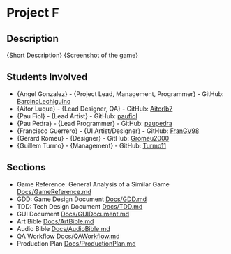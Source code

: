 # Project F
## Description
{Short Description}
{Screenshot of the game}

## Students Involved
 - {Angel Gonzalez} - {Project Lead, Management, Programmer} - GitHub: [BarcinoLechiguino](https://github.com/BarcinoLechiguino)
 - {Aitor Luque} - {Lead Designer, QA} - GitHub: [Aitorlb7](https://github.com/Aitorlb7)
 - {Pau Fiol} - {Lead Artist} - GitHub: [paufiol](https://github.com/paufiol)
 - {Pau Pedra} - {Lead Programmer} - GitHub: [paupedra](https://github.com/paupedra)
 - {Francisco Guerrero} - {UI Artist/Designer} - GitHub: [FranGV98](https://github.com/FranGV98)
 - {Gerard Romeu} - {Designer} - GitHub: [Gromeu2000](https://github.com/Gromeu2000)
 - {Guillem Turmo} - {Management} - GitHub: [Turmo11](https://github.com/Turmo11)

## Sections
 - Game Reference: General Analysis of a Similar Game [Docs/GameReference.md](../Docs/GameReference.md)
 - GDD: Game Design Document [Docs/GDD.md](../Docs/GDD.md)
 - TDD: Tech Design Document [Docs/TDD.md](../Docs/TDD.md)
 - GUI Document [Docs/GUIDocument.md](../Docs/GuiDocument.md)
 - Art Bible [Docs/ArtBible.md](../Docs/ArtBible.md)
 - Audio Bible [Docs/AudioBible.md](../Docs/AudioBible.md)
 - QA Workflow [Docs/QAWorkflow.md](../Docs/QAWorkflow.md)
 - Production Plan [Docs/ProductionPlan.md](../Docs/ProductionPlan.md)
